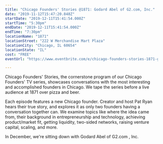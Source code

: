 ```yaml
---
title: "Chicago Founders' Stories @1871: Godard Abel of G2.com, Inc."
date: "2019-11-12T15:47:20.848Z"
startDate: "2019-12-11T15:41:54.000Z"
startTime: "5:30pm"
endDate: "2019-12-11T15:41:54.000Z"
endTime: "7:30pm"
locationName: "1871"
locationStreet: "222 W Merchandise Mart Plaza"
locationCity: "Chicago, IL 60654"
locationState: "IL"
cost: "FREE"
eventUrl: "https://www.eventbrite.com/e/chicago-founders-stories-1871-godard-abel-of-g2com-inc-tickets-81365202511?aff=ChiTechEvents"

---
```


Chicago Founders' Stories, the cornerstone program of our Chicago Founders' TV series, showcases conversations with the most interesting and accomplished founders in Chicago. We tape the series before a live audience at 1871 over pizza and beer.

Each episode features a new Chicago founder. Creator and host Pat Ryan hears their true story, and explores it as only two founders having a conversation together can. We examine topics like where the idea came from, their background in entrepreneurship and technology, achieving product/market fit, getting liquidity, two-sided networks, raising venture capital, scaling, and more.

In December, we're sitting down with Godard Abel of G2.com , Inc.

